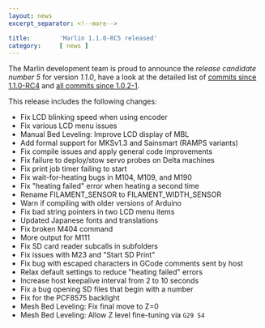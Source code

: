 ```yaml
---
layout: news
excerpt_separator: <!--more-->

title:        'Marlin 1.1.0-RC5 released'
category:     [ news ]
---
```

The Marlin development team is proud to announce the *release candidate number 5* for version *1.1.0*, have a look at the detailed list of [commits since 1.1.0-RC4](https://github.com/MarlinFirmware/Marlin/compare/1.1.0-RC4...1.1.0-RC5) and [all commits since 1.0.2-1](https://github.com/MarlinFirmware/Marlin/compare/1.0.2-1...1.1.0-RC5).

<!--more-->

This release includes the following changes:

- Fix LCD blinking speed when using encoder
- Fix various LCD menu issues
- Manual Bed Leveling: Improve LCD display of MBL
- Add formal support for MKSv1.3 and Sainsmart (RAMPS variants)
- Fix compile issues and apply general code improvements
- Fix failure to deploy/stow servo probes on Delta machines
- Fix print job timer failing to start
- Fix wait-for-heating bugs in M104, M109, and M190
- Fix "heating failed" error when heating a second time
- Rename FILAMENT_SENSOR to FILAMENT_WIDTH_SENSOR
- Warn if compiling with older versions of Arduino
- Fix bad string pointers in two LCD menu items
- Updated Japanese fonts and translations
- Fix broken M404 command
- More output for M111
- Fix SD card reader subcalls in subfolders
- Fix issues with M23 and "Start SD Print"
- Fix bug with escaped characters in GCode comments sent by host
- Relax default settings to reduce "heating failed" errors
- Increase host keepalive interval from 2 to 10 seconds
- Fix a bug opening SD files that begin with a number
- Fix for the PCF8575 backlight
- Mesh Bed Leveling: Fix final move to Z=0
- Mesh Bed Leveling: Allow Z level fine-tuning via `G29 S4`
